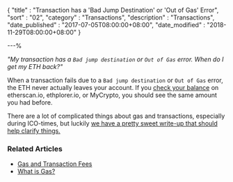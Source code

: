 {
"title"       : "Transaction has a 'Bad Jump Destination' or 'Out of Gas' Error",
"sort"        : "02",
"category"    : "Transactions",
"description" : "Transactions",
"date_published" : "2017-07-05T08:00:00+08:00",
"date_modified"  : "2018-11-29T08:00:00+08:00"
}

---%


*"My transaction has a `Bad jump destination` or `Out of Gas` error. When do I get my ETH back?"*

When a transaction fails due to a `Bad jump destination` or `Out of Gas` error, the ETH never actually leaves your account. If you [check your balance](https://support.mycrypto.com/getting-started/checking-balance-of-my-account.html) on etherscan.io, ethplorer.io, or MyCrypto, you should see the same amount you had before.

There are a lot of complicated things about gas and transactions, especially during ICO-times, but luckily [we have a pretty sweet write-up that should help clarify things.](https://support.mycrypto.com/gas/what-is-gas-ethereum.html)

### Related Articles

* [Gas and Transaction Fees](https://support.mycrypto.com/gas/)
* [What is Gas?](https://support.mycrypto.com/gas/what-is-gas-ethereum.html)
